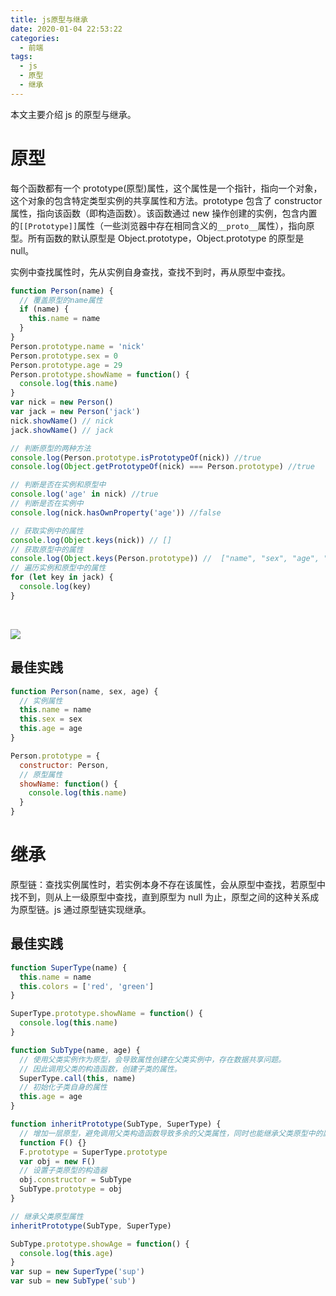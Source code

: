 ```yaml
---
title: js原型与继承
date: 2020-01-04 22:53:22
categories:
  - 前端
tags:
  - js
  - 原型
  - 继承
---
```


本文主要介绍 js 的原型与继承。

<!-- more -->

# 原型

每个函数都有一个 prototype(原型)属性，这个属性是一个指针，指向一个对象，这个对象的包含特定类型实例的共享属性和方法。prototype 包含了 constructor 属性，指向该函数（即构造函数）。该函数通过 new 操作创建的实例，包含内置的`[[Prototype]]`属性（一些浏览器中存在相同含义的`__proto__`属性），指向原型。所有函数的默认原型是 Object.prototype，Object.prototype 的原型是 null。

实例中查找属性时，先从实例自身查找，查找不到时，再从原型中查找。

```js
function Person(name) {
  // 覆盖原型的name属性
  if (name) {
    this.name = name
  }
}
Person.prototype.name = 'nick'
Person.prototype.sex = 0
Person.prototype.age = 29
Person.prototype.showName = function() {
  console.log(this.name)
}
var nick = new Person()
var jack = new Person('jack')
nick.showName() // nick
jack.showName() // jack

// 判断原型的两种方法
console.log(Person.prototype.isPrototypeOf(nick)) //true
console.log(Object.getPrototypeOf(nick) === Person.prototype) //true

// 判断是否在实例和原型中
console.log('age' in nick) //true
// 判断是否在实例中
console.log(nick.hasOwnProperty('age')) //false

// 获取实例中的属性
console.log(Object.keys(nick)) // []
// 获取原型中的属性
console.log(Object.keys(Person.prototype)) //  ["name", "sex", "age", "showName"]
// 遍历实例和原型中的属性
for (let key in jack) {
  console.log(key)
}
```

</br>

![](/medias/js-prototype/1.png)

## 最佳实践

```js
function Person(name, sex, age) {
  // 实例属性
  this.name = name
  this.sex = sex
  this.age = age
}

Person.prototype = {
  constructor: Person,
  // 原型属性
  showName: function() {
    console.log(this.name)
  }
}
```

# 继承

原型链：查找实例属性时，若实例本身不存在该属性，会从原型中查找，若原型中找不到，则从上一级原型中查找，直到原型为 null 为止，原型之间的这种关系成为原型链。js 通过原型链实现继承。

## 最佳实践

```js
function SuperType(name) {
  this.name = name
  this.colors = ['red', 'green']
}

SuperType.prototype.showName = function() {
  console.log(this.name)
}

function SubType(name, age) {
  // 使用父类实例作为原型，会导致属性创建在父类实例中，存在数据共享问题。
  // 因此调用父类的构造函数，创建子类的属性。
  SuperType.call(this, name)
  // 初始化子类自身的属性
  this.age = age
}

function inheritPrototype(SubType, SuperType) {
  // 增加一层原型，避免调用父类构造函数导致多余的父类属性，同时也能继承父类原型中的属性
  function F() {}
  F.prototype = SuperType.prototype
  var obj = new F()
  // 设置子类原型的构造器
  obj.constructor = SubType
  SubType.prototype = obj
}

// 继承父类原型属性
inheritPrototype(SubType, SuperType)

SubType.prototype.showAge = function() {
  console.log(this.age)
}
var sup = new SuperType('sup')
var sub = new SubType('sub')
```
